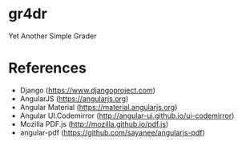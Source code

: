 # gr4dr
Yet Another Simple Grader


# References

* Django (https://www.djangoproject.com)
* AngularJS (https://angularjs.org)
* Angular Material (https://material.angularjs.org)
* Angular UI.Codemirror (http://angular-ui.github.io/ui-codemirror)
* Mozilla PDF.js (http://mozilla.github.io/pdf.js)
* angular-pdf (https://github.com/sayanee/angularjs-pdf)

